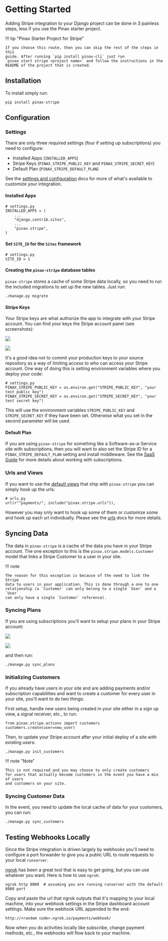 # Getting Started

Adding Stripe integration to your Django project can be done in 3 painless
steps, less if you use the Pinax starter project.

!!! tip "Pinax Starter Project for Stripe"

    If you choose this route, then you can skip the rest of the steps in this
    guide. After running `pip install pinax-cli` just run
    `pinax start stripe <project name>` and follow the instructions in the
    README of the project that is created.


## Installation

To install simply run:

    pip install pinax-stripe


## Configuration

### Settings

There are only three required settings (four if setting up subscriptions) you
need to configure:

* Installed Apps (`INSTALLED_APPS`)
* Stripe Keys (`PINAX_STRIPE_PUBLIC_KEY` and `PINAX_STRIPE_SECRET_KEY`)
* Default Plan (`PINAX_STRIPE_DEFAULT_PLAN`)

See the [settings and configuration](settings.md) docs for more of what's
available to customize your integration.

#### Installed Apps

    # settings.py
    INSTALLED_APPS = (
        ...
        "django.contrib.sites",
        ...
        "pinax.stripe",
    )

#### Set `SITE_ID` for the `Sites` framework

    # settings.py
    SITE_ID = 1
    
#### Creating the `pinax-stripe` database tables

`pinax-stripe` stores a cache of some Stripe data locally, so you need to run the included migrations to set up the new tables. Just run:

    ./manage.py migrate

#### Stripe Keys

Your Stripe keys are what authorize the app to integrate with your Stripe
account.  You can find your keys the Stripe account panel (see screenshots):

![](images/stripe-menu.png)

![](images/stripe-account-panel.png)

It's a good idea not to commit your production keys to your source repository
as a way of limiting access to who can access your Stripe account.  One way of
doing this is setting environment variables where you deploy your code:

    # settings.py
    PINAX_STRIPE_PUBLIC_KEY = os.environ.get("STRIPE_PUBLIC_KEY", "your test public key")
    PINAX_STRIPE_SECRET_KEY = os.environ.get("STRIPE_SECRET_KEY", "your test secret key")


This will use the environment variables `STRIPE_PUBLIC_KEY` and
`STRIPE_SECRET_KEY` if they have been set. Otherwise what you set in the second
parameter will be used.

#### Default Plan

If you are using `pinax-stripe` for something like a Software-as-a-Service
site with subscriptions, then you will want to also set the Stripe ID for a
`PINAX_STRIPE_DEFAULT_PLAN` setting and install middleware. See the
[SaaS Guide](../user-guide/saas.md) for more details about working with
subscriptions.

### Urls and Views

If you want to use the [default views](../reference/views.md) that ship with
`pinax-stripe` you can simply hook up the urls:

    # urls.py
    url(r"^payments/", include("pinax.stripe.urls")),


However you may only want to hook up some of them or customize some and hook up
each url individually. Please see the [urls](../reference/urls.md) docs for more
details.

## Syncing Data

The data in `pinax-stripe` is a cache of the data you have in your Stripe
account.  The one exception to this is the `pinax.stripe.models.Customer` model
that links a Stripe Customer to a user in your site.

!!! note

    The reason for this exception is because of the need to link the Stripe
    data to users in your application. This is done through a one to one
    relationship (a `Customer` can only belong to a single `User` and a `User`
    can only have a single `Customer` reference).

### Syncing Plans

If you are using subscriptions you'll want to setup your plans in your Stripe
account:

![](images/stripe-create-plan.png)

![](images/stripe-create-plan-modal.png)

and then run:

    ./manage.py sync_plans


### Initializing Customers

If you already have users in your site and are adding payments and/or
subscription capabilities and want to create a customer for every user in your
site, you'll want to do two things:

First setup, handle new users being created in your site either in a sign up
view, a signal receiver, etc., to run:

    from pinax.stripe.actions import customers
    customers.create(user=new_user)

Then, to update your Stripe account after your initial deploy of a site with
existing users:

    ./manage.py init_customers

!!! note "Note"

    This is not required and you may choose to only create customers
    for users that actually become customers in the event you have a mix of users
    and customers on your site.


### Syncing Customer Data

In the event, you need to update the local cache of data for your customers,
you can run:

    ./manage.py sync_customers


## Testing Webhooks Locally

Since the Stripe integration is driven largely by webhooks you'll need to
configure a port forwarder to give you a public URL to route requests to
your local `runserver`.

[ngrok](https://ngrok.com/) has been a great tool that is easy to get going,
but you can use whatever you want. Here is how to use `ngrok`:

    ngrok http 8000  # assuming you are running runserver with the default 8000 port

Copy and paste the url that ngrok outputs that it's mapping to your local
machine, into your webhook settings in the Stripe dashboard account settings.
Make sure the webhook URL appended to the end:

    http://<random code>.ngrok.io/payments/webhook/

Now when you do activities locally like subscribe, change payment methods, etc.,
the webhooks will flow back to your machine.
